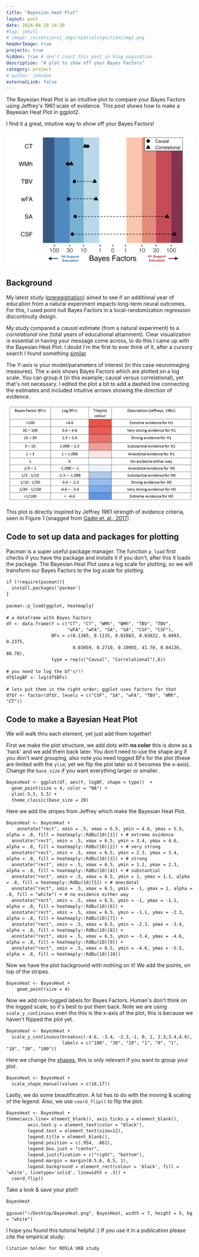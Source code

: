 ```yaml
---
title: "Bayesian Heat Plot"
layout: post
date: 2024-04-18 14:20
#tag: jekyll
# image: /assets/proj_imgs/spatialcognition/img1.png
headerImage: true
projects: true
hidden: true # don't count this post in blog pagination
description: "A plot to show off your Bayes Factors" 
category: project
# author: johndoe
externalLink: false
---
```


The Bayesian Heat Plot is an intuitive plot to compare your Bayes Factors using Jeffrey's 1961 scale of evidence. This post shows how to make a Bayesian Heat Plot in ggplot2.

I find it a great, intuitive way to show off your Bayes Factors!

 ![img1](/assets/proj_imgs/bayesheat/BayesianHeatPlot_image_1.png)

## Background

My latest study ([preregistration](https://osf.io/rv38z)) aimed to see if an additional year of education from a natural experiment impacts long-term neural outcomes. For this, I used point null Bayes Factors in a local-randomization regression discontinuity design.

My study compared a *causal* estimate (from a natural experiment) to a *correlational* one (total years of educational attainment). Clear visualization is essential in having your message come across, to do this I came up with the Bayesian Heat Plot. I doubt I'm the first to ever think of it, after a cursory search I found something [similar](https://www.nicebread.de/a-short-taxonomy-of-bayes-factors/).

The Y-axis is your model/parameters of interest (in this case neuroimaging measures). The x-axis shows Bayes Factors which are plotted on a log scale. You can group it (in this example; causal versus correlational), yet that's not necessary. I edited the plot a bit to add a dashed line connecting the estimates and included intuitive arrows showing the direction of evidence. 

 ![img2](/assets/proj_imgs/bayesheat/BayesianHeatPlot_image_2.png)

This plot is directly inspired by Jeffrey 1961 strength of evidence criteria, seen in Figure 1 (snagged from [Gadie et. al., 2017](https://bmjopen.bmj.com/content/7/7/e014920)).

## Code to set up data and packages for plotting

Pacman is a super useful package manager. The function `p_load`  first checks if you have the package and installs it if you don't, after this it loads the package. The Bayesian Heat Plot uses a log scale for plotting, so we will transform our Bayes Factors to the log scale for plotting.

```
if (!require(pacman)){
  install.packages('pacman')
}

pacman::p_load(ggplot, heatmaply)

# a dataframe with Bayes Factors
df <- data.frame(Y = c("CT", "CT", "WMh", "WMh", "TBV", "TBV", 
                       "wFA", "wFA", "SA", "SA", "CSF", "CSF"),
                 BFs = c(0.1385, 0.1135, 0.02883, 0.03822, 0.0493, 0.2375, 
                         0.03059, 0.2710, 0.10905, 41.70, 0.04136, 80.70),
                 type = rep(c("Causal", "Correlational"),6))

# you need to log the bf's!!!
df$logBF <- log(df$BFs)

# lets put them in the right order; ggplot uses factors for that
df$Y <- factor(df$Y, levels = c("CSF", "SA", "wFA", "TBV", "WMh", "CT"))
```
## Code to make a Bayesian Heat Plot

We will walk thru each element, yet just add them together!

First we make the plot structure, we add dots with **no color** this is done as a 'hack' and we add them back later. You don't need to use the shape arg if you don't want grouping, also note you need logged BFs for the plot (these are limited with the `ylim`; yet we flip the plot later so it becomes the x-axis). Change the `base_size` if you want everything larger or smaller.

```
BayesHeat <- ggplot(df, aes(Y, logBF, shape = type))  +
  geom_point(size = 4, color = "NA") +
  ylim(-5.5, 5.5) +
  theme_classic(base_size = 20)
```

Here we add the stripes from Jeffrey which make the Bayesian Heat Plot.

```
BayesHeat <- BayesHeat +
	annotate("rect", xmin = .5, xmax = 6.5, ymin = 4.6, ymax = 5.5, alpha = .8, fill = heatmaply::RdBu(10)[1]) + # extreme evidence
  annotate("rect", xmin = .5, xmax = 6.5, ymin = 3.4, ymax = 4.6, alpha = .8, fill = heatmaply::RdBu(10)[2]) + # very strong
  annotate("rect", xmin = .5, xmax = 6.5, ymin = 2.3, ymax = 3.4, alpha = .8, fill = heatmaply::RdBu(10)[3]) + # strong
  annotate("rect", xmin = .5, xmax = 6.5, ymin = 1.1, ymax = 2.3, alpha = .8, fill = heatmaply::RdBu(10)[4]) + # substantial
  annotate("rect", xmin = .5, xmax = 6.5, ymin = 1, ymax = 1.1, alpha = .8, fill = heatmaply::RdBu(10)[5]) + # anecdotal
  annotate("rect", xmin = .5, xmax = 6.5, ymin = -1, ymax = 1, alpha = .8, fill = "white") + # no evidence either way
  annotate("rect", xmin = .5, xmax = 6.5, ymin = -1, ymax = -1.1, alpha = .8, fill = heatmaply::RdBu(10)[6]) +
  annotate("rect", xmin = .5, xmax = 6.5, ymin = -1.1, ymax = -2.3, alpha = .8, fill = heatmaply::RdBu(10)[7]) +
  annotate("rect", xmin = .5, xmax = 6.5, ymin = -2.3, ymax = -3.4, alpha = .8, fill = heatmaply::RdBu(10)[8]) +
  annotate("rect", xmin = .5, xmax = 6.5, ymin = -3.4, ymax = -4.6, alpha = .8, fill = heatmaply::RdBu(10)[9]) +
  annotate("rect", xmin = .5, xmax = 6.5, ymin = -4.6, ymax = -5.5, alpha = .8, fill = heatmaply::RdBu(10)[10])
```

Now we have the plot background with nothing on it! We add the points, on top of the stripes.

```
BayesHeat <- BayesHeat +
	geom_point(size = 4)
```

Now we add non-logged labels for Bayes Factors. Human's don't think on the logged scale, so it's best to put them back. Note we are using `scale_y_continuous` even tho this is the x-axis of the plot, this is because we haven't flipped the plot yet.

```
BayesHeat <- BayesHeat + 
  scale_y_continuous(breaks=c(-4.6, -3.4, -2.3,-1, 0, 1, 2.3,3.4,4.6), 
                     labels = c("100", "30", "10", "1", "0", "1", "10", "30", "100"))
```

Here we change the [shapes](http://www.sthda.com/english/wiki/ggplot2-point-shapes), this is only relevant if you want to group your plot. 

```
BayesHeat <- BayesHeat + 
  scale_shape_manual(values = c(16,17))
```

Lastly, we do some beautification. A lot has to do with the moving & scaling of the legend. Also, we use `coord_flip()` to flip the plot.

```
BayesHeat <- BayesHeat + 
theme(axis.line= element_blank(), axis.ticks.y = element_blank(),
        axis.text.y = element_text(color = "black"),
        legend.text = element_text(size=12),
        legend.title = element_blank(),
        legend.position = c(.954, .861),
        legend.box.just = "center",
        legend.justification = c("right", "bottom"),
        legend.margin = margin(0.5,6, 0.5, 1),
        legend.background = element_rect(colour = 'black', fill = 'white', linetype='solid', linewidth = .3)) +
  coord_flip()
```

Take a look & save your plot!!

```
BayesHeat

ggsave("~/Desktop/BayesHeat.png", BayesHeat, width = 7, height = 5, bg = "white")
```

I hope you found this tutorial helpful :) If you use it in a publication please cite the empirical study:

```
Citation holder for ROSLA UKB study
```



